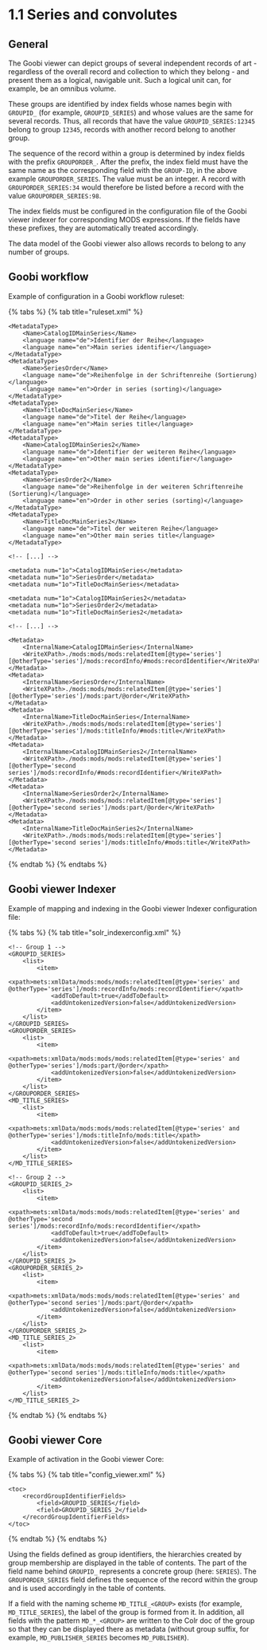 # 1.1 Series and convolutes

## General

The Goobi viewer can depict groups of several independent records of art - regardless of the overall record and collection to which they belong - and present them as a logical, navigable unit. Such a logical unit can, for example, be an omnibus volume.&#x20;

These groups are identified by index fields whose names begin with `GROUPID_` (for example, `GROUPID_SERIES`) and whose values are the same for several records. Thus, all records that have the value `GROUPID_SERIES:12345` belong to group `12345`, records with another record belong to another group.&#x20;

The sequence of the record within a group is determined by index fields with the prefix `GROUPORDER_`. After the prefix, the index field must have the same name as the corresponding field with the `GROUP-ID`, in the above example `GROUPORDER_SERIES`. The value must be an integer. A record with `GROUPORDER_SERIES:34` would therefore be listed before a record with the value `GROUPORDER_SERIES:98`.&#x20;

The index fields must be configured in the configuration file of the Goobi viewer indexer for corresponding MODS expressions. If the fields have these prefixes, they are automatically treated accordingly.&#x20;

The data model of the Goobi viewer also allows records to belong to any number of groups.

## Goobi workflow

Example of configuration in a Goobi workflow ruleset:

{% tabs %}
{% tab title="ruleset.xml" %}
```markup
<MetadataType>
    <Name>CatalogIDMainSeries</Name>
    <language name="de">Identifier der Reihe</language>
    <language name="en">Main series identifier</language>
</MetadataType>
<MetadataType>
    <Name>SeriesOrder</Name>
    <language name="de">Reihenfolge in der Schriftenreihe (Sortierung)</language>
    <language name="en">Order in series (sorting)</language>
</MetadataType>
<MetadataType>
    <Name>TitleDocMainSeries</Name>
    <language name="de">Titel der Reihe</language>
    <language name="en">Main series title</language>
</MetadataType>
<MetadataType>
    <Name>CatalogIDMainSeries2</Name>
    <language name="de">Identifier der weiteren Reihe</language>
    <language name="en">Other main series identifier</language>
</MetadataType>
<MetadataType>
    <Name>SeriesOrder2</Name>
    <language name="de">Reihenfolge in der weiteren Schriftenreihe (Sortierung)</language>
    <language name="en">Order in other series (sorting)</language>
</MetadataType>
<MetadataType>
    <Name>TitleDocMainSeries2</Name>
    <language name="de">Titel der weiteren Reihe</language>
    <language name="en">Other main series title</language>
</MetadataType>

<!-- [...] -->

<metadata num="1o">CatalogIDMainSeries</metadata>
<metadata num="1o">SeriesOrder</metadata>
<metadata num="1o">TitleDocMainSeries</metadata>

<metadata num="1o">CatalogIDMainSeries2</metadata>
<metadata num="1o">SeriesOrder2</metadata>
<metadata num="1o">TitleDocMainSeries2</metadata>

<!-- [...] -->

<Metadata>
    <InternalName>CatalogIDMainSeries</InternalName>
    <WriteXPath>./mods:mods/mods:relatedItem[@type='series'][@otherType='series']/mods:recordInfo/#mods:recordIdentifier</WriteXPath>
</Metadata>
<Metadata>
    <InternalName>SeriesOrder</InternalName>
    <WriteXPath>./mods:mods/mods:relatedItem[@type='series'][@otherType='series']/mods:part/@order</WriteXPath>
</Metadata>
<Metadata>
    <InternalName>TitleDocMainSeries</InternalName>
    <WriteXPath>./mods:mods/mods:relatedItem[@type='series'][@otherType='series']/mods:titleInfo/#mods:title</WriteXPath>
</Metadata>
<Metadata>
    <InternalName>CatalogIDMainSeries2</InternalName>
    <WriteXPath>./mods:mods/mods:relatedItem[@type='series'][@otherType='second series']/mods:recordInfo/#mods:recordIdentifier</WriteXPath>
</Metadata>
<Metadata>
    <InternalName>SeriesOrder2</InternalName>
    <WriteXPath>./mods:mods/mods:relatedItem[@type='series'][@otherType='second series']/mods:part/@order</WriteXPath>
</Metadata>
<Metadata>
    <InternalName>TitleDocMainSeries2</InternalName>
    <WriteXPath>./mods:mods/mods:relatedItem[@type='series'][@otherType='second series']/mods:titleInfo/#mods:title</WriteXPath>
</Metadata>
```
{% endtab %}
{% endtabs %}

## Goobi viewer Indexer

Example of mapping and indexing in the Goobi viewer Indexer configuration file:

{% tabs %}
{% tab title="solr_indexerconfig.xml" %}
```markup
<!-- Group 1 -->
<GROUPID_SERIES>
    <list>
        <item>
            <xpath>mets:xmlData/mods:mods/mods:relatedItem[@type='series' and @otherType='series']/mods:recordInfo/mods:recordIdentifier</xpath>
            <addToDefault>true</addToDefault>
            <addUntokenizedVersion>false</addUntokenizedVersion>
        </item>
    </list>
</GROUPID_SERIES>
<GROUPORDER_SERIES>
    <list>
        <item>
            <xpath>mets:xmlData/mods:mods/mods:relatedItem[@type='series' and @otherType='series']/mods:part/@order</xpath>
            <addUntokenizedVersion>false</addUntokenizedVersion>
        </item>
    </list>
</GROUPORDER_SERIES>
<MD_TITLE_SERIES>
    <list>
        <item>
            <xpath>mets:xmlData/mods:mods/mods:relatedItem[@type='series' and @otherType='series']/mods:titleInfo/mods:title</xpath>
            <addUntokenizedVersion>false</addUntokenizedVersion>
        </item>
    </list>
</MD_TITLE_SERIES>

<!-- Group 2 -->
<GROUPID_SERIES_2>
    <list>
        <item>
            <xpath>mets:xmlData/mods:mods/mods:relatedItem[@type='series' and @otherType='second series']/mods:recordInfo/mods:recordIdentifier</xpath>
            <addToDefault>true</addToDefault>
            <addUntokenizedVersion>false</addUntokenizedVersion>
        </item>
    </list>
</GROUPID_SERIES_2>
<GROUPORDER_SERIES_2>
    <list>
        <item>
            <xpath>mets:xmlData/mods:mods/mods:relatedItem[@type='series' and @otherType='second series']/mods:part/@order</xpath>
            <addUntokenizedVersion>false</addUntokenizedVersion>
        </item>
    </list>
</GROUPORDER_SERIES_2>
<MD_TITLE_SERIES_2>
    <list>
        <item>
            <xpath>mets:xmlData/mods:mods/mods:relatedItem[@type='series' and @otherType='second series']/mods:titleInfo/mods:title</xpath>
            <addUntokenizedVersion>false</addUntokenizedVersion>
        </item>
    </list>
</MD_TITLE_SERIES_2>
```
{% endtab %}
{% endtabs %}

## Goobi viewer Core

Example of activation in the Goobi viewer Core:

{% tabs %}
{% tab title="config_viewer.xml" %}
```markup
<toc>
	<recordGroupIdentifierFields>
		<field>GROUPID_SERIES</field>
		<field>GROUPID_SERIES_2</field>
	</recordGroupIdentifierFields>
</toc>
```
{% endtab %}
{% endtabs %}

Using the fields defined as group identifiers, the hierarchies created by group membership are displayed in the table of contents. The part of the field name behind `GROUPID_` represents a concrete group (here: `SERIES`). The `GROUPORDER_SERIES` field defines the sequence of the record within the group and is used accordingly in the table of contents.

If a field with the naming scheme `MD_TITLE_<GROUP>` exists (for example, `MD_TITLE_SERIES`), the label of the group is formed from it. In addition, all fields with the pattern `MD_*_<GROUP>` are written to the Colr doc of the group so that they can be displayed there as metadata (without group suffix, for example, `MD_PUBLISHER_SERIES` becomes `MD_PUBLISHER`).
